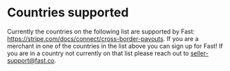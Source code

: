 # Countries supported

Currently the countries on the following list are supported by Fast: https://stripe.com/docs/connect/cross-border-payouts. If you are a merchant in one of the countries in the list above you can sign up for Fast! If you are in a country not currently on that list please reach out to seller-support@fast.co.
